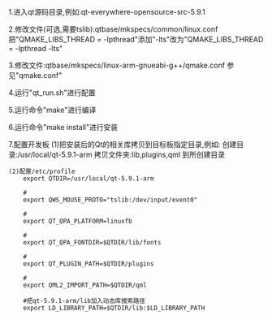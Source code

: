 1.进入qt源码目录,例如:qt-everywhere-opensource-src-5.9.1

2.修改文件(可选,需要tslib):qtbase/mkspecs/common/linux.conf
	把"QMAKE_LIBS_THREAD = -lpthread"添加"-lts"改为"QMAKE_LIBS_THREAD = -lpthread -lts"

3.修改文件:qtbase/mkspecs/linux-arm-gnueabi-g++/qmake.conf
	参见"qmake.conf"

4.运行"qt_run.sh"进行配置

5.运行命令"make"进行编译

6.运行命令"make install"进行安装

7.配置开发板
	(1)把安装后的Qt的相关库拷贝到目标板指定目录,例如:
		创建目录:/usr/local/qt-5.9.1-arm
		拷贝文件夹:lib,plugins,qml 到所创建目录
	
	(2)配置/etc/profile
		export QTDIR=/usr/local/qt-5.9.1-arm
		
		#
		export QWS_MOUSE_PROTO="tslib:/dev/input/event0"
		
		#
		export QT_QPA_PLATFORM=linuxfb
		
		#
		export QT_QPA_FONTDIR=$QTDIR/lib/fonts
		
		#
		export QT_PLUGIN_PATH=$QTDIR/plugins
		
		#
		export QML2_IMPORT_PATH=$QTDIR/qml
		
		#把qt-5.9.1-arm/lib加入动态库搜索路径
		export LD_LIBRARY_PATH=$QTDIR/lib:$LD_LIBRARY_PATH
		
	
	